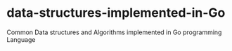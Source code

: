 # data-structures-implemented-in-Go
Common Data structures and Algorithms implemented in Go programming Language
